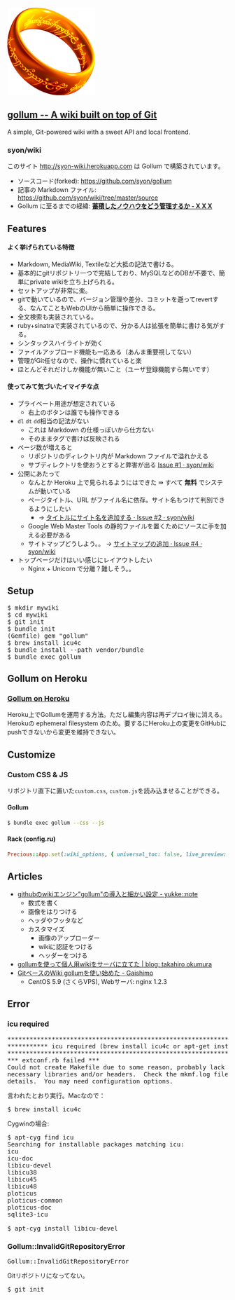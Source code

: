 ![Gollum](/img/gollum.png)

<div id="gollum-heading">
  <h2>
    <a href="https://github.com/gollum/gollum">gollum -- A wiki built on top of Git</a>
  </h2>
  <p>A simple, Git-powered wiki with a sweet API and local frontend.</p>
</div>

### syon/wiki

このサイト http://syon-wiki.herokuapp.com は Gollum で構築されています。  
- ソースコード(forked): https://github.com/syon/gollum
- 記事の Markdown ファイル: https://github.com/syon/wiki/tree/master/source
- Gollum に至るまでの経緯: __[蓄積したノウハウをどう管理するか - X X X](http://syonx.hatenablog.com/entry/2014/07/30/010000)__


## Features

#### よく挙げられている特徴
- Markdown, MediaWiki, Textileなど大抵の記法で書ける。
- 基本的にgitリポジトリ一つで完結しており、MySQLなどのDBが不要で、簡単にprivate wikiを立ち上げられる。
- セットアップが非常に楽。
- gitで動いているので、バージョン管理や差分、コミットを遡ってrevertする、なんてこともWebのUIから簡単に操作できる。
- 全文検索も実装されている。
- ruby+sinatraで実装されているので、分かる人は拡張を簡単に書ける気がする。
- シンタックスハイライトが効く
- ファイルアップロード機能も一応ある（あんま重要視してない）
- 管理がGit任せなので、操作に慣れていると楽
- ほとんどそれだけしか機能が無いこと（ユーザ登録機能すら無いです）

#### 使ってみて気づいたイマイチな点
- プライベート用途が想定されている
    - 右上のボタンは誰でも操作できる
- `dl` `dt` `dd`相当の記法がない
    - これは Markdown の仕様っぽいから仕方ない
    - そのままタグで書けば反映される
- ページ数が増えると
    - リポジトリのディレクトリ内が Markdown ファイルで溢れかえる
    - サブディレクトリを使おうとすると弊害が出る [Issue #1 · syon/wiki](https://github.com/syon/wiki/issues/1)
- 公開にあたって
    - なんとか Heroku 上で見られるようにはできた ⇛ すべて __無料__ でシステムが動いている
    - ページタイトル、URL がファイル名に依存。サイト名もつけて判別できるようにしたい
        - → [タイトルにサイト名を追加する · Issue #2 · syon/wiki](https://github.com/syon/wiki/issues/2)
    - Google Web Master Tools の静的ファイルを置くためにソースに手を加える必要がある
    - サイトマップどうしよう。。 → [サイトマップの追加 · Issue #4 · syon/wiki](https://github.com/syon/wiki/issues/4)
- トップページだけはいい感じにレイアウトしたい
    - Nginx + Unicorn で分離？難しそう。。

## Setup

<pre>
$ mkdir mywiki
$ cd mywiki
$ git init
$ bundle init
(Gemfile) gem "gollum"
$ brew install icu4c
$ bundle install --path vendor/bundle
$ bundle exec gollum
</pre>

## Gollum on Heroku

### [Gollum on Heroku](http://javiersaldana.com/tech/2014/02/07/gollum-on-heroku.html)

Heroku上でGollumを運用する方法。ただし編集内容は再デプロイ後に消える。Herokuの ephemeral filesystem のため。要するにHeroku上の変更をGitHubにpushできないから変更を維持できない。

## Customize

### Custom CSS & JS

リポジトリ直下に置いた`custom.css`, `custom.js`を読み込ませることができる。

#### Gollum

```bash
$ bundle exec gollum --css --js
```

#### Rack (config.ru)

```ruby
Precious::App.set(:wiki_options, { universal_toc: false, live_preview: true, css: true, js: true })
```

## Articles

* [githubのwikiエンジン"gollum"の導入と細かい設定 - yukke::note](http://yukke.hateblo.jp/entry/2013/05/02/224859)
    * 数式を書く
    * 画像をはりつける
    * ヘッダやフッタなど
    * カスタマイズ
        * 画像のアップローダー
        * wikiに認証をつける
        * ヘッダーをつける
* [gollumを使って個人用wikiをサーバに立てた | blog: takahiro okumura](http://blog.hifumi.info/2014/02/02/my-wiki-powered-by-gollum/)
* [GitベースのWiki gollumを使い始めた - Gaishimo](http://gaishimo.hatenablog.com/entry/2013/01/27/234300)
    * CentOS 5.9 (さくらVPS), Webサーバ: nginx 1.2.3

## Error

### icu required

<pre>
***************************************************************************************
*********** icu required (brew install icu4c or apt-get install libicu-dev) ***********
***************************************************************************************
*** extconf.rb failed ***
Could not create Makefile due to some reason, probably lack of
necessary libraries and/or headers.  Check the mkmf.log file for more
details.  You may need configuration options.
</pre>

言われたとおり実行。Macなので：

<pre>
$ brew install icu4c
</pre>

Cygwinの場合:

<pre>
$ apt-cyg find icu
Searching for installable packages matching icu:
icu
icu-doc
libicu-devel
libicu38
libicu45
libicu48
ploticus
ploticus-common
ploticus-doc
sqlite3-icu

$ apt-cyg install libicu-devel
</pre>

### Gollum::InvalidGitRepositoryError
<pre>
Gollum::InvalidGitRepositoryError
</pre>
Gitリポジトリになってない。
<pre>
$ git init
</pre>
